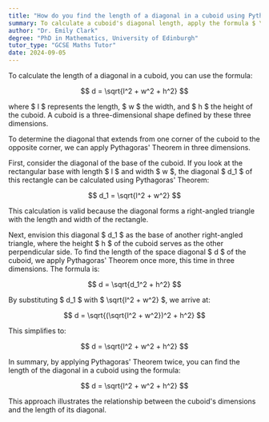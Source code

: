 ```yaml
---
title: "How do you find the length of a diagonal in a cuboid using Pythagoras' Theorem?"
summary: To calculate a cuboid's diagonal length, apply the formula $ \sqrt{l^2 + w^2 + h^2} $, where $ l $, $ w $, and $ h $ represent the cuboid's length, width, and height, respectively.
author: "Dr. Emily Clark"
degree: "PhD in Mathematics, University of Edinburgh"
tutor_type: "GCSE Maths Tutor"
date: 2024-09-05
---
```


To calculate the length of a diagonal in a cuboid, you can use the formula:

$$
d = \sqrt{l^2 + w^2 + h^2}
$$

where $ l $ represents the length, $ w $ the width, and $ h $ the height of the cuboid. A cuboid is a three-dimensional shape defined by these three dimensions.

To determine the diagonal that extends from one corner of the cuboid to the opposite corner, we can apply Pythagoras' Theorem in three dimensions.

First, consider the diagonal of the base of the cuboid. If you look at the rectangular base with length $ l $ and width $ w $, the diagonal $ d_1 $ of this rectangle can be calculated using Pythagoras' Theorem:

$$
d_1 = \sqrt{l^2 + w^2}
$$

This calculation is valid because the diagonal forms a right-angled triangle with the length and width of the rectangle.

Next, envision this diagonal $ d_1 $ as the base of another right-angled triangle, where the height $ h $ of the cuboid serves as the other perpendicular side. To find the length of the space diagonal $ d $ of the cuboid, we apply Pythagoras' Theorem once more, this time in three dimensions. The formula is:

$$
d = \sqrt{d_1^2 + h^2}
$$

By substituting $ d_1 $ with $ \sqrt{l^2 + w^2} $, we arrive at:

$$
d = \sqrt{(\sqrt{l^2 + w^2})^2 + h^2}
$$

This simplifies to:

$$
d = \sqrt{l^2 + w^2 + h^2}
$$

In summary, by applying Pythagoras' Theorem twice, you can find the length of the diagonal in a cuboid using the formula:

$$
d = \sqrt{l^2 + w^2 + h^2}
$$

This approach illustrates the relationship between the cuboid's dimensions and the length of its diagonal.
    